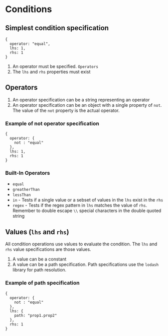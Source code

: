 # Conditions

## Simplest condition specification
```
{
  operator: "equal",
  lhs: 1,
  rhs: 1
}
```
1. An operator must be specified. `Operators`
1. The `lhs` and `rhs` properties must exist

## Operators
1. An operator specification can be a string representing an operator
1. An operator specification can be an object with a single property of `not`.
The value of the `not` property is the actual operator.

### Example of not operator specification
```
{
  operator: {
    not : "equal"
  },
  lhs: 1,
  rhs: 1
}
```
### Built-In Operators
* `equal`
* `greatherThan`
* `lessThan`
* `in` - Tests if a single value or a sebset of values in the `lhs` exist in
the `rhs`
* `regex` - Tests if the regex pattern in `lhs` matches the value of `rhs`.
Remember to double escape `\\` special characters in the double quoted string

## Values (`lhs` and `rhs`)
All condition operations use values to evaluate the condition. The `lhs`
and `rhs` value specifications are those values.
1. A value can be a constant
1. A value can be a path specification. Path specifications use the `lodash`
library for path resolution.

### Example of path specification 
```
{
  operator: {
    not : "equal"
  },
  lhs: {
    path: "prop1.prop2"
  },
  rhs: 1
}
```

